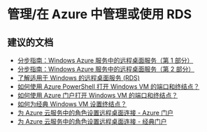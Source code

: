 <properties
    pageTitle="management/manage or use rds in azure"
    description="管理/在 Azure 中管理或使用 RDS"
    service="microsoft.compute"
    resource="virtualmachines"
    authors="scottazure"
    displayOrder=""
    selfHelpType="generic"
    supportTopicIds="32411819"
    resourceTags=""
    productPesIds="14749"
    cloudEnvironments="public"
/>


# <a name="managementmanage-or-use-rds-in-azure"></a>管理/在 Azure 中管理或使用 RDS

## <a name="recommended-documents"></a>**建议的文档**
* [分步指南：Windows Azure 服务中的远程桌面服务（第 1 部分）](https://blogs.technet.microsoft.com/keithmayer/2013/08/27/step-by-step-remote-desktop-services-on-windows-azure-a-cost-effective-alternative-to-desktop-as-a-service-part-1/)
* [分步指南：Windows Azure 服务中的远程桌面服务（第 2 部分）](https://blogs.technet.microsoft.com/keithmayer/2013/09/19/step-by-step-remote-desktop-services-on-windows-azure-a-cost-effective-alternative-to-desktop-as-a-service-part-2/)
* [了解适用于 Windows 的远程桌面服务 (RDS)](https://technet.microsoft.com/windows-server-docs/compute/remote-desktop-services/welcome-to-rds)
* [如何使用 Azure PowerShell 打开 Windows VM 的端口和终结点？](https://docs.microsoft.com/azure/virtual-machines/windows/nsg-quickstart-portal?toc=%2fazure%2fvirtual-machines%2fwindows%2ftoc.json)
* [如何使用 Azure 门户打开 Windows VM 的端口和终结点？](https://docs.microsoft.com/azure/virtual-machines/windows/nsg-quickstart-portal?toc=%2fazure%2fvirtual-machines%2fwindows%2ftoc.json)
* [如何为经典 Windows VM 设置终结点？](https://docs.microsoft.com/azure/virtual-machines/windows/classic/setup-endpoints)
* [为 Azure 云服务中的角色设置远程桌面连接 - Azure 门户](https://docs.microsoft.com/azure/cloud-services/cloud-services-role-enable-remote-desktop)
* [为 Azure 云服务中的角色设置远程桌面连接 - 经典门户](https://docs.microsoft.com/azure/cloud-services/cloud-services-role-enable-remote-desktop)



